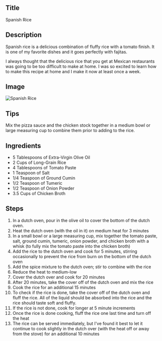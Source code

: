## Title

Spanish Rice

## Description

Spanish rice is a delicious combination of fluffy rice with a tomato finish.  It is one of my favorite dishes and it goes perfectly with fajitas.

I always thought that the delicious rice that you get at Mexican restaurants was going to be too difficult to make at home.  I was so excited to learn how to make this recipe at home and I make it now at least once a week.

## Image

<img src="{{ url_for('static', filename='img/spanish_rice.jpg') }}" alt="Spanish Rice" />

## Tips

Mix the pizza sauce and the chicken stock together in a medium bowl or large measuring cup to combine them prior to adding to the rice.

## Ingredients

* 5 Tablespoons of Extra-Virgin Olive Oil
* 2 Cups of Long-Grain Rice
* 4 Tablespoons of Tomato Paste
* 1 Teaspoon of Salt
* 1/4 Teaspoon of Ground Cumin
* 1/2 Teaspoon of Tumeric
* 1/2 Teaspoon of Onion Powder
* 3.5 Cups of Chicken Broth

## Steps

1. In a dutch oven, pour in the olive oil to cover the bottom of the dutch oven.
2. Heat the dutch oven (with the oil in it) on medium heat for 3 minutes
3. In a small bowl or a large measuring cup, mix together the tomato paste, salt, ground cumin, tumeric, onion powder, and chicken broth with a whisk (to fully mix the tomato paste into the chicken broth)
4. Add the rice to the dutch oven and cook for 5 minutes, stirring occasionally to prevent the rice from burn on the bottom of the dutch oven
5. Add the spice mixture to the dutch oven; stir to combine with the rice
6. Reduce the heat to medium-low
7. Cover the dutch over and cook for 20 minutes
8. After 20 minutes, take the cover off of the dutch oven and mix the rice
9. Cook the rice for an additional 15 minutes
10. To check if the rice is done, take the cover off of the dutch oven and fluff the rice.  All of the liquid should be absorbed into the rice and the rice should taste soft and fluffy.
11. If the rice is not done, cook for longer at 5 minute increments
12. Once the rice is done cooking, fluff the rice one last time and turn off the heat
13. The rice can be served immediately, but I've found it best to let it continue to cook slightly in the dutch over (with the heat off or away from the stove) for an additional 10 minutes
